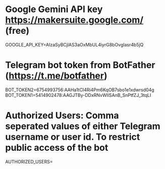 # Google Gemini API key https://makersuite.google.com/ (free)
GOOGLE_API_KEY=AIzaSyBCjlAS3aOxMbUL4iyrG8bOvglasr4b5jQ
# Telegram bot token from BotFather (https://t.me/botfather)

BOT_TOKEN2=6754993756:AAHa1tCI4Ri4Pm6KqOB7sbo1e1xdwrsd04g
BOT_TOKEN1=5414902478:AAGJTBy-DDxRNvWIlSAnB_SnPtfZJ_3tqLI

# Authorized Users: Comma seperated values of either Telegram username or user id. To restrict public access of the bot
AUTHORIZED_USERS=
